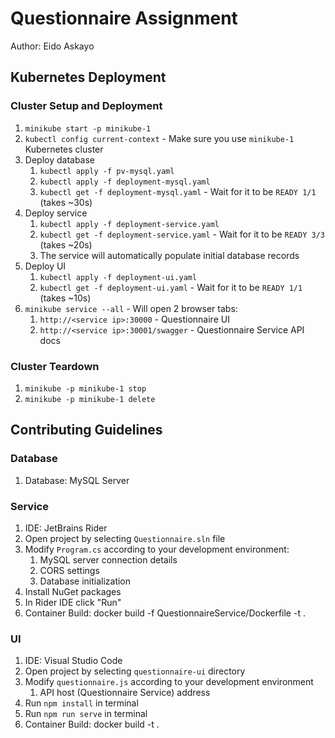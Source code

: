 # Questionnaire Assignment

Author: Eido Askayo

## Kubernetes Deployment

### Cluster Setup and Deployment

1. `minikube start -p minikube-1`
2. `kubectl config current-context` - Make sure you use `minikube-1` Kubernetes cluster
3. Deploy database
    1. `kubectl apply -f pv-mysql.yaml`
    2. `kubectl apply -f deployment-mysql.yaml`
    3. `kubectl get -f deployment-mysql.yaml` - Wait for it to be `READY 1/1` (takes ~30s)
4. Deploy service
    1. `kubectl apply -f deployment-service.yaml`
    2. `kubectl get -f deployment-service.yaml` - Wait for it to be `READY 3/3` (takes ~20s)
    3. The service will automatically populate initial database records
5. Deploy UI
    1. `kubectl apply -f deployment-ui.yaml`
    2. `kubectl get -f deployment-ui.yaml` - Wait for it to be `READY 1/1` (takes ~10s)
6. `minikube service --all` - Will open 2 browser tabs:
    1. `http://<service ip>:30000` - Questionnaire UI
    2. `http://<service ip>:30001/swagger` - Questionnaire Service API docs

### Cluster Teardown

1. `minikube -p minikube-1 stop`
2. `minikube -p minikube-1 delete`

## Contributing Guidelines

### Database

1. Database: MySQL Server

### Service

1. IDE: JetBrains Rider
2. Open project by selecting `Questionnaire.sln` file
3. Modify `Program.cs` according to your development environment:
    1. MySQL server connection details
    2. CORS settings
    3. Database initialization
4. Install NuGet packages
5. In Rider IDE click "Run"
6. Container Build: docker build -f QuestionnaireService/Dockerfile -t <tag> .

### UI

1. IDE: Visual Studio Code
2. Open project by selecting `questionnaire-ui` directory
2. Modify `questionnaire.js` according to your development environment
    1. API host (Questionnaire Service) address
3. Run `npm install` in terminal
4. Run `npm run serve` in terminal
5. Container Build: docker build -t <tag> .

